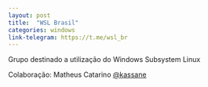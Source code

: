 ```yaml
---
layout: post
title:  "WSL Brasil"
categories: windows
link-telegram: https://t.me/wsl_br
---
```

Grupo destinado a utilização do Windows Subsystem Linux


Colaboração: Matheus Catarino [@kassane](https://kassane.github.io)

